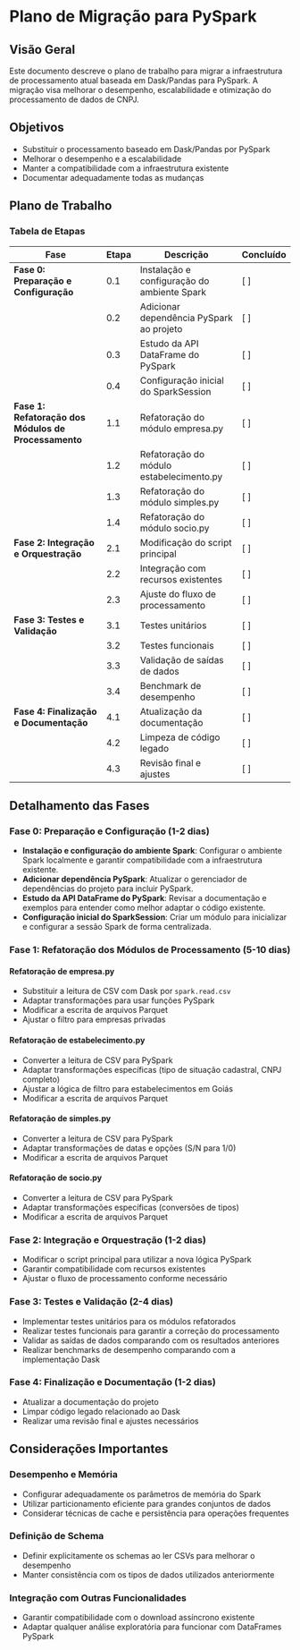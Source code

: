 # Plano de Migração para PySpark

## Visão Geral
Este documento descreve o plano de trabalho para migrar a infraestrutura de processamento atual baseada em Dask/Pandas para PySpark. A migração visa melhorar o desempenho, escalabilidade e otimização do processamento de dados de CNPJ.

## Objetivos
- Substituir o processamento baseado em Dask/Pandas por PySpark
- Melhorar o desempenho e a escalabilidade
- Manter a compatibilidade com a infraestrutura existente
- Documentar adequadamente todas as mudanças

## Plano de Trabalho

### Tabela de Etapas

| Fase | Etapa | Descrição | Concluído |
|------|-------|-----------|-----------|
| **Fase 0: Preparação e Configuração** | 0.1 | Instalação e configuração do ambiente Spark | [ ] |
| | 0.2 | Adicionar dependência PySpark ao projeto | [ ] |
| | 0.3 | Estudo da API DataFrame do PySpark | [ ] |
| | 0.4 | Configuração inicial do SparkSession | [ ] |
| **Fase 1: Refatoração dos Módulos de Processamento** | 1.1 | Refatoração do módulo empresa.py | [ ] |
| | 1.2 | Refatoração do módulo estabelecimento.py | [ ] |
| | 1.3 | Refatoração do módulo simples.py | [ ] |
| | 1.4 | Refatoração do módulo socio.py | [ ] |
| **Fase 2: Integração e Orquestração** | 2.1 | Modificação do script principal | [ ] |
| | 2.2 | Integração com recursos existentes | [ ] |
| | 2.3 | Ajuste do fluxo de processamento | [ ] |
| **Fase 3: Testes e Validação** | 3.1 | Testes unitários | [ ] |
| | 3.2 | Testes funcionais | [ ] |
| | 3.3 | Validação de saídas de dados | [ ] |
| | 3.4 | Benchmark de desempenho | [ ] |
| **Fase 4: Finalização e Documentação** | 4.1 | Atualização da documentação | [ ] |
| | 4.2 | Limpeza de código legado | [ ] |
| | 4.3 | Revisão final e ajustes | [ ] |

## Detalhamento das Fases

### Fase 0: Preparação e Configuração (1-2 dias)
- **Instalação e configuração do ambiente Spark**: Configurar o ambiente Spark localmente e garantir compatibilidade com a infraestrutura existente.
- **Adicionar dependência PySpark**: Atualizar o gerenciador de dependências do projeto para incluir PySpark.
- **Estudo da API DataFrame do PySpark**: Revisar a documentação e exemplos para entender como melhor adaptar o código existente.
- **Configuração inicial do SparkSession**: Criar um módulo para inicializar e configurar a sessão Spark de forma centralizada.

### Fase 1: Refatoração dos Módulos de Processamento (5-10 dias)

#### Refatoração de empresa.py
- Substituir a leitura de CSV com Dask por `spark.read.csv`
- Adaptar transformações para usar funções PySpark
- Modificar a escrita de arquivos Parquet
- Ajustar o filtro para empresas privadas

#### Refatoração de estabelecimento.py
- Converter a leitura de CSV para PySpark
- Adaptar transformações específicas (tipo de situação cadastral, CNPJ completo)
- Ajustar a lógica de filtro para estabelecimentos em Goiás
- Modificar a escrita de arquivos Parquet

#### Refatoração de simples.py
- Converter a leitura de CSV para PySpark
- Adaptar transformações de datas e opções (S/N para 1/0)
- Modificar a escrita de arquivos Parquet

#### Refatoração de socio.py
- Converter a leitura de CSV para PySpark
- Adaptar transformações específicas (conversões de tipos)
- Modificar a escrita de arquivos Parquet

### Fase 2: Integração e Orquestração (1-2 dias)
- Modificar o script principal para utilizar a nova lógica PySpark
- Garantir compatibilidade com recursos existentes
- Ajustar o fluxo de processamento conforme necessário

### Fase 3: Testes e Validação (2-4 dias)
- Implementar testes unitários para os módulos refatorados
- Realizar testes funcionais para garantir a correção do processamento
- Validar as saídas de dados comparando com os resultados anteriores
- Realizar benchmarks de desempenho comparando com a implementação Dask

### Fase 4: Finalização e Documentação (1-2 dias)
- Atualizar a documentação do projeto
- Limpar código legado relacionado ao Dask
- Realizar uma revisão final e ajustes necessários

## Considerações Importantes

### Desempenho e Memória
- Configurar adequadamente os parâmetros de memória do Spark
- Utilizar particionamento eficiente para grandes conjuntos de dados
- Considerar técnicas de cache e persistência para operações frequentes

### Definição de Schema
- Definir explicitamente os schemas ao ler CSVs para melhorar o desempenho
- Manter consistência com os tipos de dados utilizados anteriormente

### Integração com Outras Funcionalidades
- Garantir compatibilidade com o download assíncrono existente
- Adaptar qualquer análise exploratória para funcionar com DataFrames PySpark 